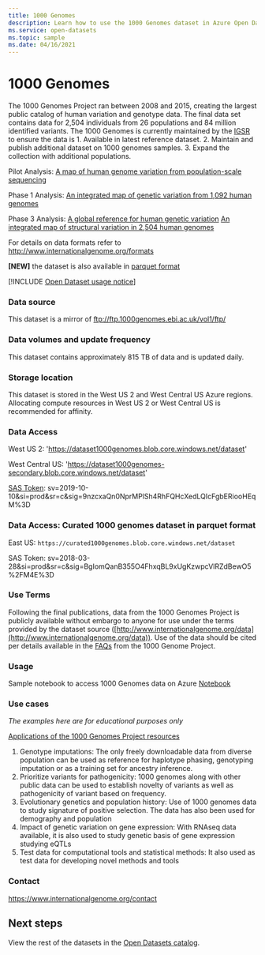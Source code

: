 ```yaml
---
title: 1000 Genomes
description: Learn how to use the 1000 Genomes dataset in Azure Open Datasets.
ms.service: open-datasets
ms.topic: sample
ms.date: 04/16/2021
---
```


# 1000 Genomes

The 1000 Genomes Project ran between 2008 and 2015, creating the largest public catalog of human variation and genotype data. The final data set contains data for 2,504 individuals from 26 populations and 84 million identified variants. The 1000 Genomes is currently maintained by the [IGSR](https://www.internationalgenome.org/about) to ensure the data is 1. Available in latest reference dataset. 2. Maintain and publish additional dataset on 1000 genomes samples. 3. Expand the collection with additional populations.

Pilot Analysis: [A map of human genome variation from population-scale sequencing](https://www.nature.com/articles/nature09534)

Phase 1 Analysis: [An integrated map of genetic variation from 1,092 human genomes](https://www.nature.com/articles/nature11632)

Phase 3 Analysis: [A global reference for human genetic variation](https://www.nature.com/articles/nature15393)
                  [An integrated map of structural variation in 2,504 human genomes](https://www.nature.com/articles/nature15394)

For details on data formats refer to http://www.internationalgenome.org/formats

**[NEW]** the dataset is also available in [parquet format](https://github.com/microsoft/genomicsnotebook/tree/main/vcf2parquet-conversion/1000genomes)

[!INCLUDE [Open Dataset usage notice](../../includes/open-datasets-usage-note.md)]

### Data source

This dataset is a mirror of ftp://ftp.1000genomes.ebi.ac.uk/vol1/ftp/

### Data volumes and update frequency

This dataset contains approximately 815 TB of data and is updated daily.

### Storage location

This dataset is stored in the West US 2 and West Central US Azure regions. Allocating compute resources in West US 2 or West Central US is recommended for affinity.

### Data Access

West US 2: 'https://dataset1000genomes.blob.core.windows.net/dataset'

West Central US: 'https://dataset1000genomes-secondary.blob.core.windows.net/dataset'

[SAS Token](../storage/common/storage-sas-overview.md): sv=2019-10-10&si=prod&sr=c&sig=9nzcxaQn0NprMPlSh4RhFQHcXedLQIcFgbERiooHEqM%3D

### Data Access: Curated 1000 genomes dataset in parquet format

East US: `https://curated1000genomes.blob.core.windows.net/dataset`

SAS Token: sv=2018-03-28&si=prod&sr=c&sig=BgIomQanB355O4FhxqBL9xUgKzwpcVlRZdBewO5%2FM4E%3D

### Use Terms

Following the final publications, data from the 1000 Genomes Project is publicly available without embargo to anyone for use under the terms provided by the dataset source ([http://www.internationalgenome.org/data](http://www.internationalgenome.org/data)). Use of the data should be cited per details available in the [FAQs]() from the 1000 Genome Project.

### Usage

Sample notebook to access 1000 Genomes data on Azure [Notebook](https://github.com/microsoft/genomicsnotebook/blob/main/sample-notebooks/1000-genomes_Azure_Genomics_Data_Lake.ipynb)

### Use cases 

*The examples here are for educational purposes only*

[Applications of the 1000 Genomes Project resources](https://www.ncbi.nlm.nih.gov/pmc/articles/PMC5439288/)

1.  Genotype imputations: The only freely downloadable data from diverse population can be used as reference for haplotype phasing, genotyping imputation or as a training set for ancestry inference.
2.	Prioritize variants for pathogenicity: 1000 genomes along with other public data can be used to establish novelty of variants as well as pathogenicity of variant based on frequency.
3.	Evolutionary genetics and population history: Use of 1000 genomes data to study signature of positive selection. The data has also been used for demography and population
4.	Impact of genetic variation on gene expression: With RNAseq data available, it is also used to study genetic basis of gene expression studying eQTLs
5.	Test data for computational tools and statistical methods: It also used as test data for developing novel methods and tools


### Contact

https://www.internationalgenome.org/contact

## Next steps

View the rest of the datasets in the [Open Datasets catalog](dataset-catalog.md).

